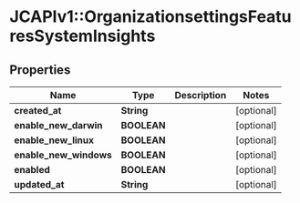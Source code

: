 # JCAPIv1::OrganizationsettingsFeaturesSystemInsights

## Properties
Name | Type | Description | Notes
------------ | ------------- | ------------- | -------------
**created_at** | **String** |  | [optional] 
**enable_new_darwin** | **BOOLEAN** |  | [optional] 
**enable_new_linux** | **BOOLEAN** |  | [optional] 
**enable_new_windows** | **BOOLEAN** |  | [optional] 
**enabled** | **BOOLEAN** |  | [optional] 
**updated_at** | **String** |  | [optional] 

